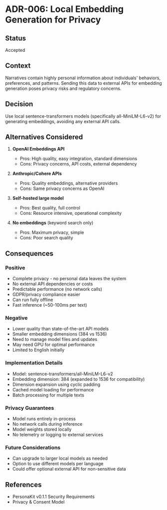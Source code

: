 # ADR-006: Local Embedding Generation for Privacy

## Status
Accepted

## Context
Narratives contain highly personal information about individuals' behaviors, preferences, and patterns. Sending this data to external APIs for embedding generation poses privacy risks and regulatory concerns.

## Decision
Use local sentence-transformers models (specifically all-MiniLM-L6-v2) for generating embeddings, avoiding any external API calls.

## Alternatives Considered
1. **OpenAI Embeddings API**
   - Pros: High quality, easy integration, standard dimensions
   - Cons: Privacy concerns, API costs, external dependency

2. **Anthropic/Cohere APIs**
   - Pros: Quality embeddings, alternative providers
   - Cons: Same privacy concerns as OpenAI

3. **Self-hosted large model**
   - Pros: Best quality, full control
   - Cons: Resource intensive, operational complexity

4. **No embeddings** (keyword search only)
   - Pros: Maximum privacy, simple
   - Cons: Poor search quality

## Consequences
### Positive
- Complete privacy - no personal data leaves the system
- No external API dependencies or costs
- Predictable performance (no network calls)
- GDPR/privacy compliance easier
- Can run fully offline
- Fast inference (~50-100ms per text)

### Negative
- Lower quality than state-of-the-art API models
- Smaller embedding dimensions (384 vs 1536)
- Need to manage model files and updates
- May need GPU for optimal performance
- Limited to English initially

### Implementation Details
- Model: sentence-transformers/all-MiniLM-L6-v2
- Embedding dimension: 384 (expanded to 1536 for compatibility)
- Dimension expansion using cyclic padding
- Cached model loading for performance
- Batch processing for multiple texts

### Privacy Guarantees
- Model runs entirely in-process
- No network calls during inference
- Model weights stored locally
- No telemetry or logging to external services

### Future Considerations
- Can upgrade to larger local models as needed
- Option to use different models per language
- Could offer optional external API for non-sensitive data

## References
- PersonaKit v0.1.1 Security Requirements
- Privacy & Consent Model